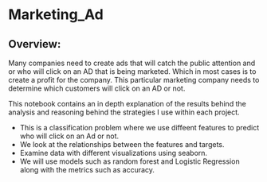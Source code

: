 # Marketing_Ad

## Overview: 

Many companies need to create ads that will catch the public attention and or who will click on an AD that is being marketed. Which in most cases is to create a profit for the company. This particular marketing company needs to determine which customers will click on an AD or not. 

This notebook contains an in depth explanation of the results behind the analysis and reasoning behind the strategies I use within each project. 
- This is a classification problem where we use diffeent features to predict who will click on an Ad or not. 
- We look at the relationships between the features and targets. 
- Examine data with different visualizations using seaborn. 
- We will use models such as random forest and Logistic Regression along with the metrics such as accuracy. 
